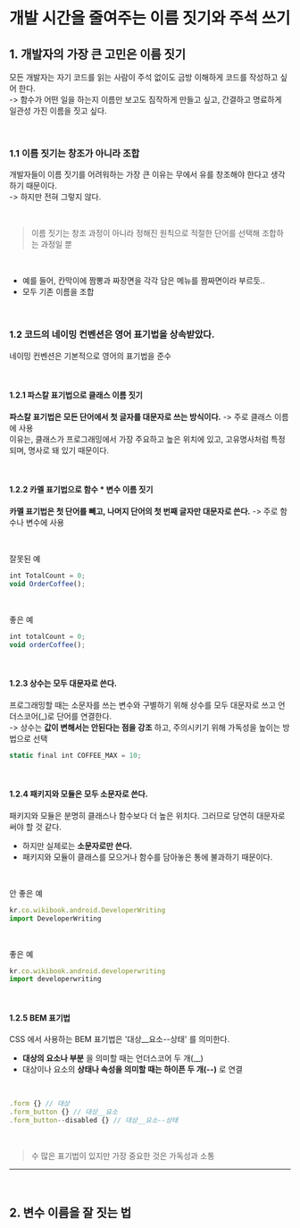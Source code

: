 # 개발 시간을 줄여주는 이름 짓기와 주석 쓰기
## 1. 개발자의 가장 큰 고민은 이름 짓기
모든 개발자는 자기 코드를 읽는 사람이 주석 없이도 금방 이해하게 코드를 작성하고 싶어 한다.<br>
-> 함수가 어떤 일을 하는지 이름만 보고도 짐작하게 만들고 싶고, 간결하고 명료하게 일관성 가진 이름을 짓고 싶다.

<br>

### 1.1 이름 짓기는 창조가 아니라 조합
개발자들이 이름 짓기를 어려워하는 가장 큰 이유는 무에서 유를 창조해야 한다고 생각하기 때문이다. <br>
-> 하지만 전혀 그렇지 않다.

<br>

> 이름 짓기는 창조 과정이 아니라 정해진 원칙으로 적절한 단어를 선택해 조합하는 과정일 뿐 

<br>

- 예를 들어, 칸막이에 짬뽕과 짜장면을 각각 담은 메뉴를 짬짜면이라 부르듯..
- 모두 기존 이름을 조합

<br>

### 1.2 코드의 네이밍 컨벤션은 영어 표기법을 상속받았다.
네이밍 컨벤션은 기본적으로 영어의 표기법을 준수

<br>


#### 1.2.1 파스칼 표기법으로 클래스 이름 짓기
__파스칼 표기법은 모든 단어에서 첫 글자를 대문자로 쓰는 방식이다.__ -> 주로 클래스 이름에 사용 <br>
이유는, 클래스가 프로그래밍에서 가장 주요하고 높은 위치에 있고, 고유명사처럼 특정되며, 명사로 돼 있기 때문이다.

<br>

#### 1.2.2 카멜 표기법으로 함수 * 변수 이름 짓기
__카멜 표기법은 첫 단어를 빼고, 나머지 단어의 첫 번째 글자만 대문자로 쓴다.__ -> 주로 함수나 변수에 사용

<br>

잘못된 예
```js
int TotalCount = 0;
void OrderCoffee();
```

<br>

좋은 예
```js
int totalCount = 0;
void orderCoffee();
```

<br>

#### 1.2.3 상수는 모두 대문자로 쓴다.
프로그래밍할 때는 소문자를 쓰는 변수와 구별하기 위해 상수를 모두 대문자로 쓰고 언더스코어(_)로 단어를 연결한다. <br>
-> 상수는 __값이 변해서는 안된다는 점을 강조__ 하고, 주의시키기 위해 가독성을 높이는 방법으로 선택

```js
static final int COFFEE_MAX = 10;
```

<br>

#### 1.2.4 패키지와 모듈은 모두 소문자로 쓴다.
패키지와 모듈은 분명히 클래스나 함수보다 더 높은 위치다. 그러므로 당연히 대문자로 써야 할 것 같다. <br>
- 하지만 실제로는 __소문자로만 쓴다.__ 
- 패키지와 모듈이 클래스를 모으거나 함수를 담아놓은 통에 불과하기 때문이다.

<br>

안 좋은 예
```js
kr.co.wikibook.android.DeveloperWriting
import DeveloperWriting
```

<br>

좋은 예
```js
kr.co.wikibook.android.developerwriting
import developerwriting
```

<br>

#### 1.2.5 BEM 표기법
CSS 에서 사용하는 BEM 표기법은 '대상__요소--상태' 를 의미한다.
- __대상의 요소나 부분__ 을 의미할 때는 언더스코어 두 개(__)
- 대상이나 요소의 __상태나 속성을 의미할 때는 하이픈 두 개(--)__ 로 연결

<br>

```js
.form {} // 대상
.form_button {} // 대상__요소
.form_button--disabled {} // 대상__요소--상태 
```

<br>

> 수 많은 표기법이 있지만 가장 중요한 것은 가독성과 소통

***
<br>

## 2. 변수 이름을 잘 짓는 법